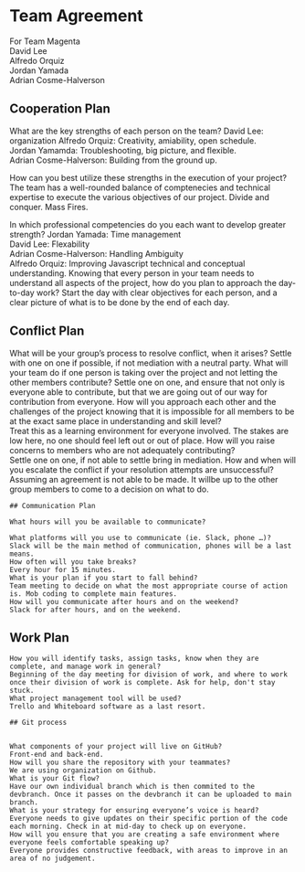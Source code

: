 # Team Agreement  
For Team Magenta  
David Lee  
Alfredo Orquiz  
Jordan Yamada  
Adrian Cosme-Halverson  

## Cooperation Plan  

What are the key strengths of each person on the team?
David Lee: organization
Alfredo Orquiz: Creativity, amiability, open schedule.  
Jordan Yamamda: Troubleshooting, big picture, and flexible.  
Adrian Cosme-Halverson: Building from the ground up.  

How can you best utilize these strengths in the execution of your project?
The team has a well-rounded balance of comptenecies and technical expertise to execute the various objectives of our project. Divide and conquer. Mass Fires.  

In which professional competencies do you each want to develop greater strength?
Jordan Yamada: Time management  
David Lee: Flexability  
Adrian Cosme-Halverson: Handling Ambiguity  
Alfredo Orquiz: Improving Javascript technical and conceptual understanding.
Knowing that every person in your team needs to understand all aspects of the project, how do you plan to approach the day-to-day work?
Start the day with clear objectives for each person, and a clear picture of what is to be done by the end of each day. 

## Conflict Plan  

What will be your group’s process to resolve conflict, when it arises?
  Settle with one on one if possible, if not mediation with a neutral party.
What will your team do if one person is taking over the project and not letting the other members contribute?
  Settle one on one, and ensure that not only is everyone able to contribute, but that we are going out of our way for contribution from everyone.
    How will you approach each other and the challenges of the project knowing that it is impossible for all members to be at the exact same place in understanding and skill level?  
    Treat this as a learning environment for everyone involved. The stakes are low here, no one should feel left out or out of place. 
    How will you raise concerns to members who are not adequately contributing?  
    Settle one on one, if not able to settle bring in mediation.
    How and when will you escalate the conflict if your resolution attempts are unsuccessful?  
    Assuming an agreement is not able to be made. It willbe up to the other group members to come to a decision on what to do.  
    
    ## Communication Plan  
    
    What hours will you be available to communicate?  
    
    What platforms will you use to communicate (ie. Slack, phone …)?  
    Slack will be the main method of communication, phones will be a last means.
    How often will you take breaks?  
    Every hour for 15 minutes.  
    What is your plan if you start to fall behind?  
    Team meeting to decide on what the most appropriate course of action is. Mob coding to complete main features.  
    How will you communicate after hours and on the weekend?  
    Slack for after hours, and on the weekend.  
    
   ## Work Plan  
   
    How you will identify tasks, assign tasks, know when they are complete, and manage work in general?  
    Beginning of the day meeting for division of work, and where to work once their division of work is complete. Ask for help, don't stay stuck.
    What project management tool will be used?  
    Trello and Whiteboard software as a last resort.  
    
    ## Git process  
    
    
    What components of your project will live on GitHub?  
    Front-end and back-end.  
    How will you share the repository with your teammates?  
    We are using organization on Github.  
    What is your Git flow?  
    Have our own individual branch which is then commited to the devbranch. Once it passes on the devbranch it can be uploaded to main branch.
    What is your strategy for ensuring everyone’s voice is heard?  
    Everyone needs to give updates on their specific portion of the code each morning. Check in at mid-day to check up on everyone.  
    How will you ensure that you are creating a safe environment where everyone feels comfortable speaking up?    
    Everyone provides constructive feedback, with areas to improve in an area of no judgement.  
    

  
